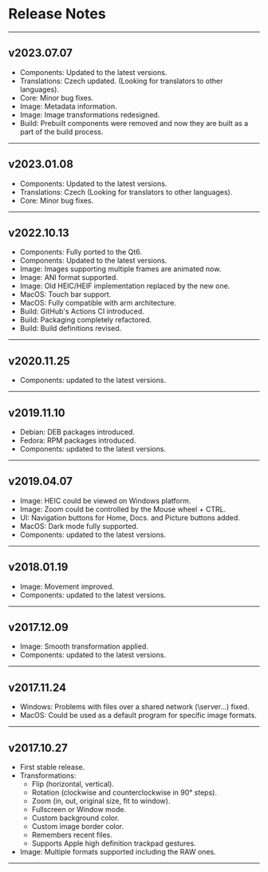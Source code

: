 # Release Notes

--------------------------------------------------------------
## v2023.07.07
- Components: Updated to the latest versions.
- Translations: Czech updated. (Looking for translators to other languages).
- Core: Minor bug fixes.
- Image: Metadata information.
- Image: Image transformations redesigned.
- Build: Prebuilt components were removed and now they are built as a part of the build process.
--------------------------------------------------------------
## v2023.01.08
- Components: Updated to the latest versions.
- Translations: Czech (Looking for translators to other languages).
- Core: Minor bug fixes.
--------------------------------------------------------------
## v2022.10.13
- Components: Fully ported to the Qt6.
- Components: Updated to the latest versions.
- Image: Images supporting multiple frames are animated now.
- Image: ANI format supported.
- Image: Old HEIC/HEIF implementation replaced by the new one.
- MacOS: Touch bar support.
- MacOS: Fully compatible with arm architecture.
- Build: GitHub's Actions CI introduced.
- Build: Packaging completely refactored.
- Build: Build definitions revised.
--------------------------------------------------------------
## v2020.11.25
- Components: updated to the latest versions.
--------------------------------------------------------------
## v2019.11.10
- Debian: DEB packages introduced.
- Fedora: RPM packages introduced.
- Components: updated to the latest versions.
--------------------------------------------------------------
## v2019.04.07
- Image: HEIC could be viewed on Windows platform.
- Image: Zoom could be controlled by the Mouse wheel + CTRL.
- UI: Navigation buttons for Home, Docs. and Picture buttons added.
- MacOS: Dark mode fully supported.
- Components: updated to the latest versions.
--------------------------------------------------------------
## v2018.01.19
- Image: Movement improved.
- Components: updated to the latest versions.
--------------------------------------------------------------
## v2017.12.09
- Image: Smooth transformation applied.
- Components: updated to the latest versions.
--------------------------------------------------------------
## v2017.11.24
- Windows: Problems with files over a shared network (\\server\...) fixed.
- MacOS:  Could be used as a default program for specific image formats.
--------------------------------------------------------------
## v2017.10.27
- First stable release.
- Transformations:
    - Flip (horizontal, vertical).
    - Rotation (clockwise and counterclockwise in 90° steps).
    - Zoom (in, out, original size, fit to window).
    - Fullscreen or Window mode.
    - Custom background color.
    - Custom image border color.
    - Remembers recent files.
    - Supports Apple high definition trackpad gestures.
- Image: Multiple formats supported including the RAW ones.
--------------------------------------------------------------